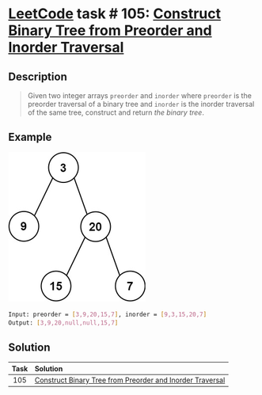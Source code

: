# [LeetCode][leetcode] task # 105: [Construct Binary Tree from Preorder and Inorder Traversal][task]

Description
-----------

> Given two integer arrays `preorder` and `inorder`
> where `preorder` is the preorder traversal of a binary tree
> and `inorder` is the inorder traversal of the same tree,
> construct and return _the binary tree_.

 Example
-------

![tree.png](image/tree.png)

```sh
Input: preorder = [3,9,20,15,7], inorder = [9,3,15,20,7]
Output: [3,9,20,null,null,15,7]
```

Solution
--------

| Task | Solution                                                              |
|:----:|:----------------------------------------------------------------------|
| 105  | [Construct Binary Tree from Preorder and Inorder Traversal][solution] |


[leetcode]: <http://leetcode.com/>
[task]: <https://leetcode.com/problems/construct-binary-tree-from-preorder-and-inorder-traversal/>
[solution]: <https://github.com/wellaxis/witalis-jkit/blob/main/module/tasks/src/main/java/com/witalis/jkit/tasks/core/task/leetcode/h2/p105/option/Practice.java>
